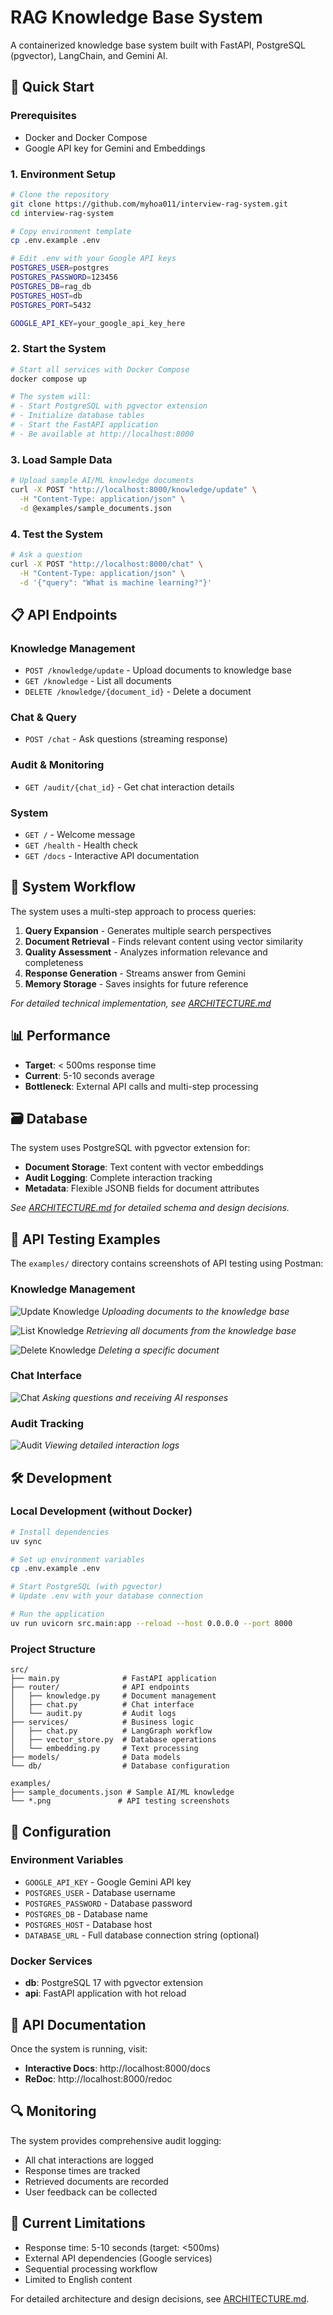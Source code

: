 # RAG Knowledge Base System

A containerized knowledge base system built with FastAPI, PostgreSQL (pgvector), LangChain, and Gemini AI.

## 🚀 Quick Start

### Prerequisites
- Docker and Docker Compose
- Google API key for Gemini and Embeddings

### 1. Environment Setup
```bash
# Clone the repository
git clone https://github.com/myhoa011/interview-rag-system.git
cd interview-rag-system

# Copy environment template
cp .env.example .env

# Edit .env with your Google API keys
POSTGRES_USER=postgres
POSTGRES_PASSWORD=123456
POSTGRES_DB=rag_db
POSTGRES_HOST=db
POSTGRES_PORT=5432

GOOGLE_API_KEY=your_google_api_key_here
```

### 2. Start the System
```bash
# Start all services with Docker Compose
docker compose up

# The system will:
# - Start PostgreSQL with pgvector extension
# - Initialize database tables
# - Start the FastAPI application
# - Be available at http://localhost:8000
```

### 3. Load Sample Data
```bash
# Upload sample AI/ML knowledge documents
curl -X POST "http://localhost:8000/knowledge/update" \
  -H "Content-Type: application/json" \
  -d @examples/sample_documents.json
```

### 4. Test the System
```bash
# Ask a question
curl -X POST "http://localhost:8000/chat" \
  -H "Content-Type: application/json" \
  -d '{"query": "What is machine learning?"}'
```

## 📋 API Endpoints

### Knowledge Management
- `POST /knowledge/update` - Upload documents to knowledge base
- `GET /knowledge` - List all documents
- `DELETE /knowledge/{document_id}` - Delete a document

### Chat & Query
- `POST /chat` - Ask questions (streaming response)

### Audit & Monitoring
- `GET /audit/{chat_id}` - Get chat interaction details

### System
- `GET /` - Welcome message
- `GET /health` - Health check
- `GET /docs` - Interactive API documentation

## 🔄 System Workflow

The system uses a multi-step approach to process queries:

1. **Query Expansion** - Generates multiple search perspectives
2. **Document Retrieval** - Finds relevant content using vector similarity
3. **Quality Assessment** - Analyzes information relevance and completeness
4. **Response Generation** - Streams answer from Gemini
5. **Memory Storage** - Saves insights for future reference

*For detailed technical implementation, see [ARCHITECTURE.md](./ARCHITECTURE.md)*

## 📊 Performance

- **Target**: < 500ms response time
- **Current**: 5-10 seconds average
- **Bottleneck**: External API calls and multi-step processing

## 🗃️ Database

The system uses PostgreSQL with pgvector extension for:
- **Document Storage**: Text content with vector embeddings
- **Audit Logging**: Complete interaction tracking
- **Metadata**: Flexible JSONB fields for document attributes

*See [ARCHITECTURE.md](./ARCHITECTURE.md) for detailed schema and design decisions.*

## 🧪 API Testing Examples

The `examples/` directory contains screenshots of API testing using Postman:

### Knowledge Management
![Update Knowledge](examples/update%20knowledge.png)
*Uploading documents to the knowledge base*

![List Knowledge](examples/list%20knowledge.png)
*Retrieving all documents from the knowledge base*

![Delete Knowledge](examples/delete%20knowlegde.png)
*Deleting a specific document*

### Chat Interface
![Chat](examples/chat.png)
*Asking questions and receiving AI responses*

### Audit Tracking
![Audit](examples/audit.png)
*Viewing detailed interaction logs*

## 🛠️ Development

### Local Development (without Docker)
```bash
# Install dependencies
uv sync

# Set up environment variables
cp .env.example .env

# Start PostgreSQL (with pgvector)
# Update .env with your database connection

# Run the application
uv run uvicorn src.main:app --reload --host 0.0.0.0 --port 8000
```

### Project Structure
```
src/
├── main.py              # FastAPI application
├── router/              # API endpoints
│   ├── knowledge.py     # Document management
│   ├── chat.py          # Chat interface
│   └── audit.py         # Audit logs
├── services/            # Business logic
│   ├── chat.py          # LangGraph workflow
│   ├── vector_store.py  # Database operations
│   └── embedding.py     # Text processing
├── models/              # Data models
└── db/                  # Database configuration

examples/
├── sample_documents.json # Sample AI/ML knowledge
└── *.png               # API testing screenshots
```

## 🔧 Configuration

### Environment Variables
- `GOOGLE_API_KEY` - Google Gemini API key
- `POSTGRES_USER` - Database username
- `POSTGRES_PASSWORD` - Database password
- `POSTGRES_DB` - Database name
- `POSTGRES_HOST` - Database host
- `DATABASE_URL` - Full database connection string (optional)

### Docker Services
- **db**: PostgreSQL 17 with pgvector extension
- **api**: FastAPI application with hot reload

## 📝 API Documentation

Once the system is running, visit:
- **Interactive Docs**: http://localhost:8000/docs
- **ReDoc**: http://localhost:8000/redoc

## 🔍 Monitoring

The system provides comprehensive audit logging:
- All chat interactions are logged
- Response times are tracked
- Retrieved documents are recorded
- User feedback can be collected

## 🚧 Current Limitations

- Response time: 5-10 seconds (target: <500ms)
- External API dependencies (Google services)
- Sequential processing workflow
- Limited to English content

For detailed architecture and design decisions, see [ARCHITECTURE.md](./ARCHITECTURE.md).

